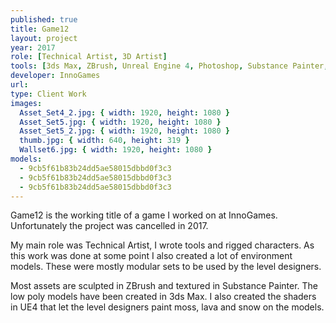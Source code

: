 ```yaml
---
published: true
title: Game12
layout: project
year: 2017
role: [Technical Artist, 3D Artist]
tools: [3ds Max, ZBrush, Unreal Engine 4, Photoshop, Substance Painter, Substance Designer]
developer: InnoGames
url:
type: Client Work
images:
  Asset_Set4_2.jpg: { width: 1920, height: 1080 }
  Asset_Set5.jpg: { width: 1920, height: 1080 }
  Asset_Set5_2.jpg: { width: 1920, height: 1080 }
  thumb.jpg: { width: 640, height: 319 }
  Wallset6.jpg: { width: 1920, height: 1080 }
models:
  - 9cb5f61b83b24dd5ae58015dbbd0f3c3
  - 9cb5f61b83b24dd5ae58015dbbd0f3c3
  - 9cb5f61b83b24dd5ae58015dbbd0f3c3
---
```

Game12 is the working title of a game I worked on at InnoGames. Unfortunately the project was cancelled in 2017.

My main role was Technical Artist, I wrote tools and rigged characters. As this work was done at some point I also created a lot of environment models. These were mostly modular sets to be used by the level designers.

Most assets are sculpted in ZBrush and textured in Substance Painter. The low poly models have been created in 3ds Max. I also created the shaders in UE4 that let the level designers paint moss, lava and snow on the models.
